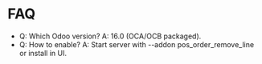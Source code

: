 # FAQ

- Q: Which Odoo version? A: 16.0 (OCA/OCB packaged).
- Q: How to enable? A: Start server with --addon pos_order_remove_line or install in UI.
